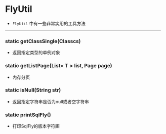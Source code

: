 # FlyUtil
- `FlyUtil` 中有一些非常实用的工具方法

--- 

### static getClassSingle(Class<T>cs)
- 返回指定类型的单例对象

### static getListPage(List< T > list, Page page)
- 内存分页 

### static isNull(String str)
- 返回指定字符串是否为null或者空字符串

### static printSqlFly()
- 打印SqlFly的版本字符画
